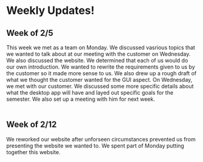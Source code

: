 # Weekly Updates! 

## Week of 2/5 
This week we met as a team on Monday. We discussed vasrious topics that we wanted to talk about at our meeting with the customer on Wednesday.
We also discussed the website. We determined that each of us would do our own introduction. We wanted to rewrite the requirements given to
us by the customer so it made more sense to us. We also drew up a rough draft of what we thought the customer wanted for the GUI aspect.
On Wednesday, we met with our customer. We discussed some more specific details about what the desktop app will have and layed out specific
goals for the semester. We also set up a meeting with him for next week. 
<br><br> 

## Week of 2/12
We reworked our website after unforseen circumstances prevented us from presenting the website we wanted to. We spent part of Monday putting
together this website. 
